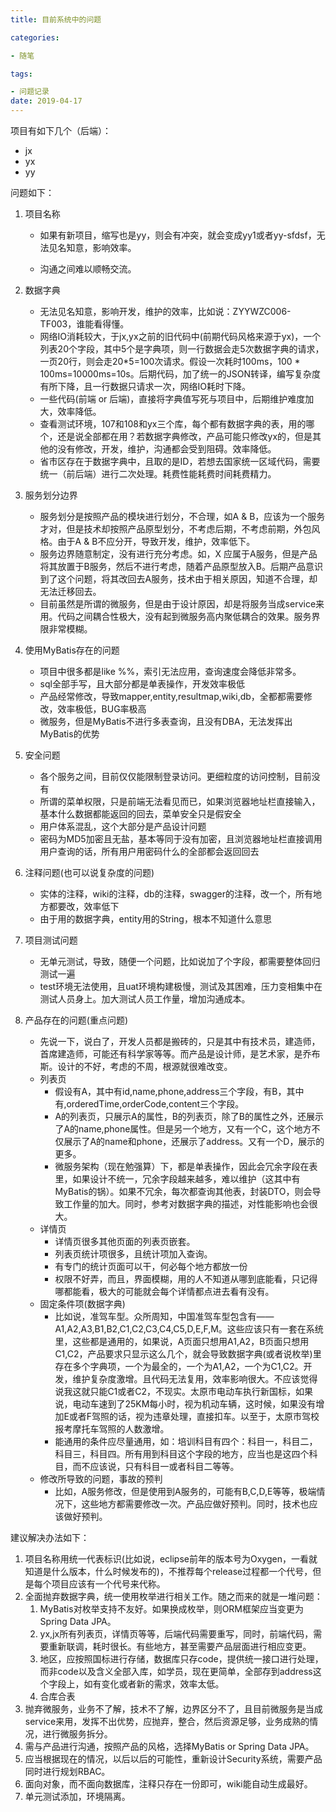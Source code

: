 ```yaml
---
title: 目前系统中的问题

categories: 

- 随笔

tags: 

- 问题记录
date: 2019-04-17
---
```


项目有如下几个（后端）：

* jx
* yx
* yy

问题如下：

1. 项目名称

   * 如果有新项目，缩写也是yy，则会有冲突，就会变成yy1或者yy-sfdsf，无法见名知意，影响效率。

   * 沟通之间难以顺畅交流。

2. 数据字典

   * 无法见名知意，影响开发，维护的效率，比如说：ZYYWZC006-TF003，谁能看得懂。
   * 网络IO消耗较大，于jx,yx之前的旧代码中(前期代码风格来源于yx)，一个列表20个字段，其中5个是字典项，则一行数据会走5次数据字典的请求，一页20行，则会走20*5=100次请求。假设一次耗时100ms，100 * 100ms=10000ms=10s。后期代码，加了统一的JSON转译，编写复杂度有所下降，且一行数据只请求一次，网络IO耗时下降。
   * 一些代码(前端 or 后端)，直接将字典值写死与项目中，后期维护难度加大，效率降低。
   * 查看测试环境，107和108和yx三个库，每个都有数据字典的表，用的哪个，还是说全部都在用？若数据字典修改，产品可能只修改yx的，但是其他的没有修改，开发，维护，沟通都会受到阻碍。效率降低。
   * 省市区存在于数据字典中，且取的是ID，若想去国家统一区域代码，需要统一（前后端）进行二次处理。耗费性能耗费时间耗费精力。

3. 服务划分边界

   * 服务划分是按照产品的模块进行划分，不合理，如A & B，应该为一个服务才对，但是技术却按照产品原型划分，不考虑后期，不考虑前期，外包风格。由于A & B不应分开，导致开发，维护，效率低下。
   * 服务边界随意制定，没有进行充分考虑。如，X 应属于A服务，但是产品将其放置于B服务，然后不进行考虑，随着产品原型放入B。后期产品意识到了这个问题，将其改回去A服务，技术由于相关原因，知道不合理，却无法迁移回去。
   * 目前虽然是所谓的微服务，但是由于设计原因，却是将服务当成service来用。代码之间耦合性极大，没有起到微服务高内聚低耦合的效果。服务界限非常模糊。

4. 使用MyBatis存在的问题

   * 项目中很多都是like %%，索引无法应用，查询速度会降低非常多。
   * sql全部手写，且大部分都是单表操作，开发效率极低
   * 产品经常修改，导致mapper,entity,resultmap,wiki,db，全都都需要修改，效率极低，BUG率极高
   * 微服务，但是MyBatis不进行多表查询，且没有DBA，无法发挥出MyBatis的优势

5. 安全问题

   * 各个服务之间，目前仅仅能限制登录访问。更细粒度的访问控制，目前没有
   * 所谓的菜单权限，只是前端无法看见而已，如果浏览器地址栏直接输入，基本什么数据都能返回的回去，菜单安全只是假安全
   * 用户体系混乱，这个大部分是产品设计问题
   * 密码为MD5加密且无盐，基本等同于没有加密，且浏览器地址栏直接调用用户查询的话，所有用户用密码什么的全部都会返回回去

6. 注释问题(也可以说复杂度的问题)

   * 实体的注释，wiki的注释，db的注释，swagger的注释，改一个，所有地方都要改，效率低下
   * 由于用的数据字典，entity用的String，根本不知道什么意思

7. 项目测试问题

   * 无单元测试，导致，随便一个问题，比如说加了个字段，都需要整体回归测试一遍
   * test环境无法使用，且uat环境构建极慢，测试及其困难，压力变相集中在测试人员身上。加大测试人员工作量，增加沟通成本。

8. 产品存在的问题(重点问题)

   * 先说一下，说白了，开发人员都是搬砖的，只是其中有技术员，建造师，首席建造师，可能还有科学家等等。而产品是设计师，是艺术家，是乔布斯。设计的不好，考虑的不周，根源就很难改变。
   * 列表页
     * 假设有A，其中有id,name,phone,address三个字段，有B，其中有,orderedTime,orderCode,content三个字段。
     * A的列表页，只展示A的属性，B的列表页，除了B的属性之外，还展示了A的name,phone属性。但是另一个地方，又有一个C，这个地方不仅展示了A的name和phone，还展示了address。又有一个D，展示的更多。
     * 微服务架构（现在勉强算）下，都是单表操作，因此会冗余字段在表里，如果设计不统一，冗余字段越来越多，难以维护（这其中有MyBatis的锅）。如果不冗余，每次都查询其他表，封装DTO，则会导致工作量的加大。同时，参考对数据字典的描述，对性能影响也会很大。
   * 详情页
     * 详情页很多其他页面的列表页嵌套。
     * 列表页统计项很多，且统计项加入查询。
     * 有专门的统计页面可以干，何必每个地方都放一份
     * 权限不好弄，而且，界面模糊，用的人不知道从哪到底能看，只记得哪都能看，极大的可能就会每个详情都点进去看有没有。
   * 固定条件项(数据字典)
     * 比如说，准驾车型。众所周知，中国准驾车型包含有——A1,A2,A3,B1,B2,C1,C2,C3,C4,C5,D,E,F,M。这些应该只有一套在系统里，这些都是通用的，如果说，A页面只想用A1,A2，B页面只想用C1,C2，产品要求只显示这么几个，就会导致数据字典(或者说枚举)里存在多个字典项，一个为最全的，一个为A1,A2，一个为C1,C2。开发，维护复杂度激增。且代码无法复用，效率影响很大。不应该觉得说我这就只能C1或者C2，不现实。太原市电动车执行新国标，如果说，电动车速到了25KM每小时，视为机动车辆，这时候，如果没有增加E或者F驾照的话，视为违章处理，直接扣车。以至于，太原市驾校报考摩托车驾照的人数激增。
     * 能通用的条件应尽量通用，如：培训科目有四个：科目一，科目二，科目三，科目四。所有用到科目这个字段的地方，应当也是这四个科目，而不应该说，只有科目一或者科目二等等。
   * 修改所导致的问题，事故的预判
     * 比如，A服务修改，但是使用到A服务的，可能有B,C,D,E等等，极端情况下，这些地方都需要修改一次。产品应做好预判。同时，技术也应该做好预判。

建议解决办法如下：

1. 项目名称用统一代表标识(比如说，eclipse前年的版本号为Oxygen，一看就知道是什么版本，什么时候发布的)，不推荐每个release过程都一个代号，但是每个项目应该有一个代号来代称。
2. 全面抛弃数据字典，统一使用枚举进行相关工作。随之而来的就是一堆问题：
   1. MyBatis对枚举支持不友好。如果换成枚举，则ORM框架应当变更为Spring Data JPA。
   2. yx,jx所有列表页，详情页等等，后端代码需要重写，同时，前端代码，需要重新联调，耗时很长。有些地方，甚至需要产品层面进行相应变更。
   3. 地区，应按照国标进行存储，数据库只存code，提供统一接口进行处理，而非code以及含义全部入库，如学员，现在更简单，全部存到address这个字段上，如有变化或者新的需求，效率太低。
   4. 合库合表
3. 抛弃微服务，业务不了解，技术不了解，边界区分不了，且目前微服务是当成service来用，发挥不出优势，应抛弃，整合，然后资源足够，业务成熟的情况，进行微服务拆分。
4. 需与产品进行沟通，按照产品的风格，选择MyBatis or Spring Data JPA。
5. 应当根据现在的情况，以后以后的可能性，重新设计Security系统，需要产品同时进行规划RBAC。
6. 面向对象，而不面向数据库，注释只存在一份即可，wiki能自动生成最好。
7. 单元测试添加，环境隔离。

